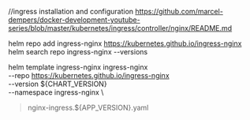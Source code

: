 //ingress installation and configuration
https://github.com/marcel-dempers/docker-development-youtube-series/blob/master/kubernetes/ingress/controller/nginx/README.md


helm repo add ingress-nginx https://kubernetes.github.io/ingress-nginx
helm search repo ingress-nginx --versions

helm template ingress-nginx ingress-nginx \
--repo https://kubernetes.github.io/ingress-nginx \
--version ${CHART_VERSION} \
--namespace ingress-nginx \
> nginx-ingress.${APP_VERSION}.yaml